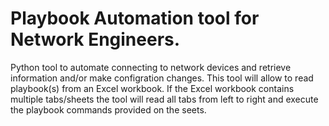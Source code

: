 # Playbook Automation tool for Network Engineers.
Python tool to automate connecting to network devices and retrieve information and/or make configration changes.
This tool will allow to read playbook(s) from an Excel workbook. If the Excel workbook contains multiple tabs/sheets the tool will read all tabs from left to right and execute the playbook commands provided on the seets.

